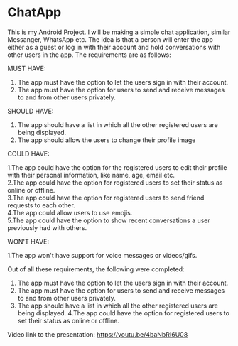 # ChatApp
This is my Android Project. I will be making a simple chat application, similar Messanger, WhatsApp etc. The idea is that a person will enter the app either as a guest or log in with their account and hold conversations with other users in the app. The requirements are as follows:

MUST HAVE:

1. The app must have the option to let the users sign in with their account.
2. The app must have the option for users to send and receive messages to and from other users privately.

SHOULD HAVE:

1. The app should have a list in which all the other registered users are being displayed.
2. The app should allow the users to change their profile image

COULD HAVE:

1.The app could have the option for the registered users to edit their profile with their personal information, like name, age, email etc.  
2.The app could have the option for registered users to set their status as online or offline.  
3.The app could have the option for registered users to send friend requests to each other.  
4.The app could allow users to use emojis.  
5.The app could have the option to show recent conversations a user previously had with others.  

WON'T HAVE:  

1.The app won't have support for voice messages or videos/gifs.


Out of all these requirements, the following were completed: 

1. The app must have the option to let the users sign in with their account. 
2. The app must have the option for users to send and receive messages to and from other users privately. 
3. The app should have a list in which all the other registered users are being displayed. 
4.The app could have the option for registered users to set their status as online or offline.

Video link to the presentation: https://youtu.be/4baNbRI6U08
